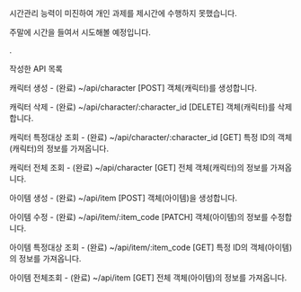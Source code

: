 
시간관리 능력이 미진하여 개인 과제를 제시간에 수행하지 못했습니다.

주말에 시간을 들여서 시도해볼 예정입니다.

.

작성한 API 목록

캐릭터 생성 - (완료)
~/api/character [POST]
객체(캐릭터)를 생성합니다.

캐릭터 삭제 - (완료)
~/api/character/:character_id [DELETE]
객체(캐릭터)를 삭제합니다.

캐릭터 특정대상 조회 - (완료)
~/api/character/:character_id [GET]
특정 ID의 객체(캐릭터)의 정보를 가져옵니다.

캐릭터 전체 조회 - (완료)
~/api/character [GET]
전체 객체(캐릭터)의 정보를 가져옵니다.

아이템 생성 - (완료)
~/api/item [POST]
객체(아이템)을 생성합니다.

아이템 수정 - (완료)
~/api/item/:item_code [PATCH]
객체(아이템)의 정보를 수정합니다.

아이템 특정대상 조회 - (완료)
~/api/item/:item_code [GET]
특정 ID의 객체(아이템)의 정보를 가져옵니다.

아이템 전체조회 - (완료)
~/api/item [GET]
전체 객체(아이템)의 정보를 가져옵니다.
